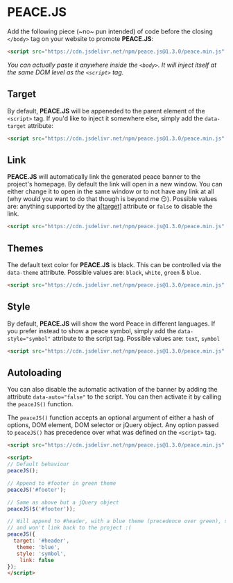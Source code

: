 # PEACE.JS

Add the following piece (~no~ pun intended) of code before the closing ```</body>``` tag on your website to promote **PEACE.JS**:

```html
<script src="https://cdn.jsdelivr.net/npm/peace.js@1.3.0/peace.min.js" async></script>
```

*You can actually paste it anywhere inside the ```<body>```. It will inject itself at the same DOM level as the ```<script>``` tag.*

## Target

By default, **PEACE.JS** will be appeneded to the parent element of the ```<script>``` tag. If you'd like to inject it somewhere else, simply add the `data-target` attribute:

```html
<script src="https://cdn.jsdelivr.net/npm/peace.js@1.3.0/peace.min.js" data-target="#footer" async></script>
```

## Link

**PEACE.JS** will automatically link the generated peace banner to the project's homepage. By default the link will open in a new window. You can either change it to open in the same window or to not have any link at all (why would you want to do that though is beyond me :smirk:). Possible values are: anything supported by the [a[target]](https://www.w3schools.com/tags/att_a_target.asp) attribute or `false` to disable the link.

```html
<script src="https://cdn.jsdelivr.net/npm/peace.js@1.3.0/peace.min.js" data-link="_self" async></script>
```

## Themes

The default text color for **PEACE.JS** is black. This can be controlled via the `data-theme` attribute. Possible values are: `black`, `white`, `green` & `blue`.

```html
<script src="https://cdn.jsdelivr.net/npm/peace.js@1.3.0/peace.min.js" data-theme="blue" async></script>
```

## Style

By default, **PEACE.JS** will show the word Peace in different languages. If you prefer instead to show a peace symbol, simply add the `data-style="symbol"` attribute to the script tag. Possible values are: `text`, `symbol`

```html
<script src="https://cdn.jsdelivr.net/npm/peace.js@1.3.0/peace.min.js" data-style="symbol" async></script>
```

## Autoloading

You can also disable the automatic activation of the banner by adding the attribute `data-auto="false"` to the script. You can then activate it by calling the ```peaceJS()``` function.

The ```peaceJS()``` function accepts an optional argument of either a hash of options, DOM element, DOM selector or jQuery object. Any option passed to ```peaceJS()``` has precedence over what was defined on the ```<script>``` tag.

```html
<script src="https://cdn.jsdelivr.net/npm/peace.js@1.3.0/peace.min.js" data-auto="false" data-theme="green" data-link="_self" async></script>

<script>
// Default behaviour
peaceJS();

// Append to #footer in green theme
peaceJS('#footer');

// Same as above but a jQuery object
peaceJS($('#footer'));

// Will append to #header, with a blue theme (precedence over green), symbol style
// and won't link back to the project :(
peaceJS({
  target: '#header',
   theme: 'blue',
   style: 'symbol',
    link: false
});
</script>
```
